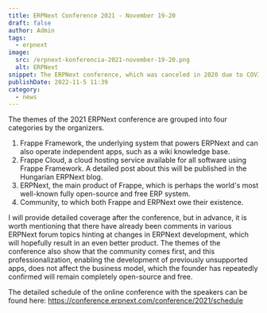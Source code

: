 ```yaml
---
title: ERPNext Conference 2021 - November 19-20
draft: false
author: Admin
tags:
  - erpnext
image:
  src: /erpnext-konferencia-2021-november-19-20.png
  alt: ERPNext
snippet: The ERPNext conference, which was canceled in 2020 due to COVID, is finally back and will be organized by the ERPNext developers at Frappe.
publishDate: 2022-11-5 11:39
category:
  - news
---
```


The themes of the 2021 ERPNext conference are grouped into four categories by the organizers.

1. Frappe Framework, the underlying system that powers ERPNext and can also operate independent apps, such as a wiki knowledge base.
2. Frappe Cloud, a cloud hosting service available for all software using Frappe Framework. A detailed post about this will be published in the Hungarian ERPNext blog.
3. ERPNext, the main product of Frappe, which is perhaps the world's most well-known fully open-source and free ERP system.
4. Community, to which both Frappe and ERPNext owe their existence.

I will provide detailed coverage after the conference, but in advance, it is worth mentioning that there have already been comments in various ERPNext forum topics hinting at changes in ERPNext development, which will hopefully result in an even better product. The themes of the conference also show that the community comes first, and this professionalization, enabling the development of previously unsupported apps, does not affect the business model, which the founder has repeatedly confirmed will remain completely open-source and free.

The detailed schedule of the online conference with the speakers can be found here: <a href="https://conference.erpnext.com/conference/2021/schedule" rel="noopener noreferrer">https://conference.erpnext.com/conference/2021/schedule</a></p>
